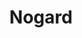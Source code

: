 ---
title: Nogard
link: nogard
short_description: A Minecraft network featuring 4 types of gameplay, a ranking system, gadgets, currency, and more
description: Nogard is a Minecraft network that features Skyblock, Survival, Prison Mines, and Parkour. It's been around since 2015, and although it's still fairly small, it has matured quite a bit since it first started. Each server on the network is rented through a company and connected via Bungeecord. Most plugins used on the network were found for free on the <a href="https://spigotmc.org" target="_blank">Spigot website</a>, with all of the configuration files modified to fit the theme of the server and some open source plugins having been modified. 2 plugins for Prison were custom made. The website is a custom theme built on top of the <a href="https://namelessmc.com" target="_blank">NamelessMC</a> software and the network store is built with <a href="https://craftingstore.net" target="_blank">CraftingStore</a>. The network also utilizes many different social media platforms, such as <a href="https://nogard.us/twitter" target="_blank">Twitter</a>, <a href="https://nogard.us/discord" target="_blank">Discord</a>, and <a href="https://nogard.us/plugdj" target="_blank">PlugDJ</a>. All of these platforms, including the site Forum and the network itself, are moderated by the Nogard staff team.<br><br>The network recently received a complete overhaul for the Minecraft 1.16 update. Everything was re-created for 1.16 and configured from scratch, including maps built by <a href="https://bucketmuncher.meowso.me" target="_blank">BucketMuncher</a>, 2 custom created plugins, and plugins found on the Spigot website. A few open-source plugins were modified and the changes made have since been added to the official releases of those plugins. All player data was reset, and donators received the equivilant of their previous purchases on the new update. We hope this new update is enjoyable for both current and new players. To learn more about what's new, <a href="https://nogard.us/forum/view/4-news/" target="_blank">you can click here to read more</a>.
dates: {
    updated: Oct 2020,
    released: Jul 2015
}
technologies: [Java, Configuration files, NamelessMC, CraftingStore]
links: [
    {
        title: Website,
        link: https://nogard.us
    },
    {
        title: CraftingStore Website,
        link: https://store.nogard.us
    },
    {
        title: Discord Server,
        link: https://nogard.us/discord
    }
]
headerImage: nogard1.png
images: [nogard2.png, nogard3.png, nogard4.png]
color: ["#7939A3", "#1F3362"]
---